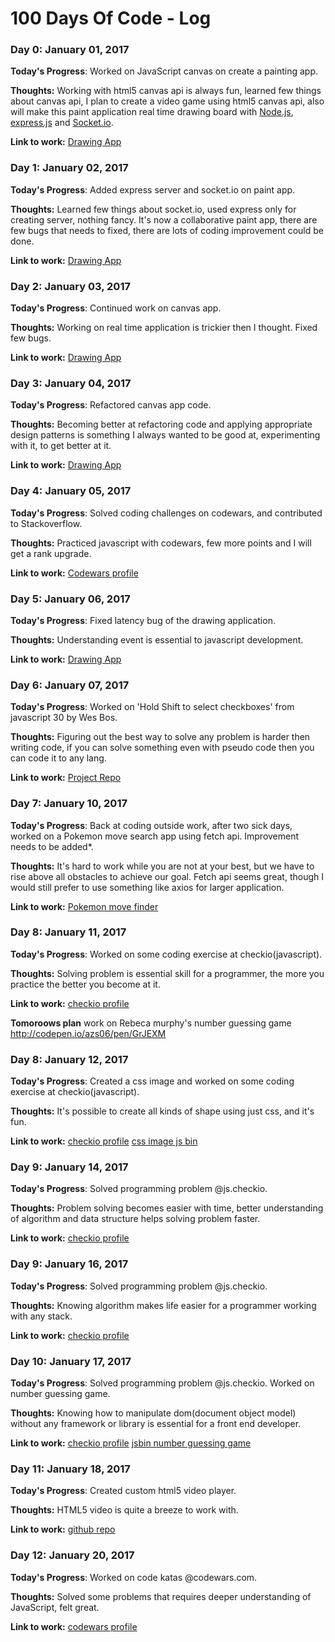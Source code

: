 # 100 Days Of Code - Log

### Day 0: January 01, 2017


**Today's Progress**: Worked on JavaScript canvas on create a painting app.

**Thoughts:** Working with html5 canvas api is always fun, learned few things about canvas api, I plan to create a video game using html5 canvas api, also will make this paint application real time drawing board with [Node.js](http://nodejs.org), [express.js](http://expressjs.com) and [Socket.io](http://socket.io).

**Link to work:** [Drawing App](https://github.com/azs06/JavaScript30)

### Day 1: January 02, 2017


**Today's Progress**: Added express server and socket.io on paint app.

**Thoughts:** Learned few things about socket.io, used express only for creating server, nothing fancy. It's now a collaborative paint app, there are few bugs that needs to fixed, there are lots of coding improvement could be done.

**Link to work:** [Drawing App](https://github.com/azs06/JavaScript30)

### Day 2: January 03, 2017


**Today's Progress**: Continued work on canvas app.

**Thoughts:** Working on real time application is trickier then I thought. Fixed few bugs.

**Link to work:** [Drawing App](https://github.com/azs06/JavaScript30)

### Day 3: January 04, 2017


**Today's Progress**: Refactored canvas app code.

**Thoughts:** Becoming better at refactoring code and applying appropriate design patterns is something I always wanted to be good at, experimenting with it, to get better at it.

**Link to work:** [Drawing App](https://github.com/azs06/JavaScript30)

### Day 4: January 05, 2017


**Today's Progress**: Solved coding challenges on codewars, and contributed to Stackoverflow.

**Thoughts:** Practiced javascript with codewars, few more points and I will get a rank upgrade.

**Link to work:** [Codewars profile](https://www.codewars.com/users/azs06)

### Day 5: January 06, 2017


**Today's Progress**: Fixed latency bug of the drawing application.

**Thoughts:** Understanding event is essential to javascript development.

**Link to work:** [Drawing App](https://github.com/azs06/JavaScript30/tree/master/08%20-%20Fun%20with%20HTML5%20Canavs)

### Day 6: January 07, 2017


**Today's Progress**: Worked on 'Hold Shift to select checkboxes' from javascript 30 by Wes Bos.

**Thoughts:** Figuring out the best way to solve any problem is harder then writing code, if you can solve something even with pseudo code then you can code it to any lang.

**Link to work:** [Project Repo](https://github.com/azs06/JavaScript30/tree/master/10%20-%20Hold%20Shift%20and%20Check%20Checkboxes)

### Day 7: January 10, 2017


**Today's Progress**: Back at coding outside work, after two sick days, worked on a Pokemon move search app using fetch api. Improvement needs to be added*.

**Thoughts:** It's hard to work while you are not at your best, but we have to rise above all obstacles to achieve our goal. Fetch api seems great, though I would still prefer to use something like axios for larger application.

**Link to work:** [Pokemon move finder](https://github.com/azs06/pokemon-move-finder)

### Day 8: January 11, 2017


**Today's Progress**: Worked on some coding exercise at checkio(javascript).

**Thoughts:** Solving problem is essential skill for a programmer, the more you practice the better you become at it.

**Link to work:** [checkio profile](https://js.checkio.org/user/azs06/)

**Tomoroows plan** work on Rebeca murphy's number guessing game
http://codepen.io/azs06/pen/GrJEXM

### Day 8: January 12, 2017


**Today's Progress**: Created a css image and worked on some coding exercise at checkio(javascript).

**Thoughts:** It's possible to create all kinds of shape using just css, and it's fun.

**Link to work:** [checkio profile](https://js.checkio.org/user/azs06/)
[css image js bin](https://jsbin.com/nusabot/3)

### Day 9: January 14, 2017


**Today's Progress**: Solved programming problem @js.checkio.

**Thoughts:** Problem solving becomes easier with time, better understanding of algorithm and data structure helps solving problem faster.

**Link to work:** [checkio profile](https://js.checkio.org/user/azs06/)

### Day 9: January 16, 2017


**Today's Progress**: Solved programming problem @js.checkio.

**Thoughts:** Knowing algorithm makes life easier for a programmer working with any stack.

**Link to work:** [checkio profile](https://js.checkio.org/user/azs06/)

### Day 10: January 17, 2017


**Today's Progress**: Solved programming problem @js.checkio. Worked on number guessing game.

**Thoughts:** Knowing how to manipulate dom(document object model) without any framework or library is essential for a front end developer.

**Link to work:** [checkio profile](https://js.checkio.org/user/azs06/) [jsbin number guessing game](https://jsbin.com/kutegir/edit?html,js,output)

### Day 11: January 18, 2017


**Today's Progress**: Created custom html5 video player.

**Thoughts:** HTML5 video is quite a breeze to work with.

**Link to work:** [github repo](https://github.com/azs06/JavaScript30/tree/master/11%20-%20Custom%20Video%20Player)

### Day 12: January 20, 2017


**Today's Progress**: Worked on code katas @codewars.com.

**Thoughts:** Solved some problems that requires deeper understanding of JavaScript, felt great.

**Link to work:** [codewars profile](https://www.codewars.com/users/azs06)
